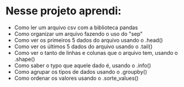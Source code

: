 # Nesse projeto aprendi:
- Como ler um arquivo csv com a biblioteca pandas
- Como organizar um arquivo fazendo o uso do "sep"
- Como ver os primeiros 5 dados do arquivo usando o .head()
- Como ver os últimos 5 dados do arquivo usando o .tail()
- Como ver o tanto de linhas e colunas que o arquivo tem, usando o .shape()
- Como saber o typo que aquele dado é, usando o .info()
- Como agrupar os tipos de dados usando o .groupby()
- Como ordenar os valores usando o .sorte_values()
